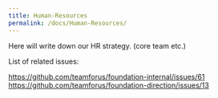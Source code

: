 ```yaml
---
title: Human-Resources
permalink: /docs/Human-Resources/
---
```


Here will write down our HR strategy. (core team etc.)

List of related issues:

https://github.com/teamforus/foundation-internal/issues/61 
https://github.com/teamforus/foundation-direction/issues/13 